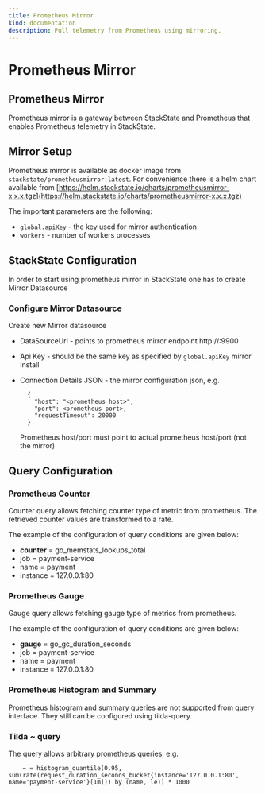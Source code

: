 ```yaml
---
title: Prometheus Mirror
kind: documentation
description: Pull telemetry from Prometheus using mirroring.
---
```


# Prometheus Mirror

## Prometheus Mirror

Prometheus mirror is a gateway between StackState and Prometheus that enables Prometheus telemetry in StackState.

## Mirror Setup

Prometheus mirror is available as docker image from `stackstate/prometheusmirror:latest`. For convenience there is a helm chart available from [https://helm.stackstate.io/charts/prometheusmirror-x.x.x.tgz](https://helm.stackstate.io/charts/prometheusmirror-x.x.x.tgz)

The important parameters are the following:

* `global.apiKey` - the key used for mirror authentication
* `workers` - number of workers processes

## StackState Configuration

In order to start using prometheus mirror in StackState one has to create Mirror Datasource

### Configure Mirror Datasource

Create new Mirror datasource

* DataSourceUrl - points to prometheus mirror endpoint  http://:9900
* Api Key - should be the same key as specified by `global.apiKey` mirror install
* Connection Details JSON - the mirror configuration json, e.g.

  ```text
    {
      "host": "<prometheus host>",
      "port": <prometheus port>,
      "requestTimeout": 20000
    }
  ```

  Prometheus host/port must point to actual prometheus host/port \(not the mirror\)

## Query Configuration

### Prometheus Counter

Counter query allows fetching counter type of metric from prometheus. The retrieved counter values are transformed to a rate.

The example of the configuration of query conditions are given below:

* **counter** = go\_memstats\_lookups\_total
* job = payment-service
* name = payment
* instance = 127.0.0.1:80

### Prometheus Gauge

Gauge query allows fetching gauge type of metrics from prometheus.

The example of the configuration of query conditions are given below:

* **gauge** = go\_gc\_duration\_seconds
* job = payment-service
* name = payment
* instance = 127.0.0.1:80

### Prometheus Histogram and Summary

Prometheus histogram and summary queries are not supported from query interface. They still can be configured using tilda-query.

### Tilda ~ query

The query allows arbitrary prometheus queries, e.g.

```text
    ~ = histogram_quantile(0.95, sum(rate(request_duration_seconds_bucket{instance='127.0.0.1:80', name='payment-service'}[1m])) by (name, le)) * 1000
```

